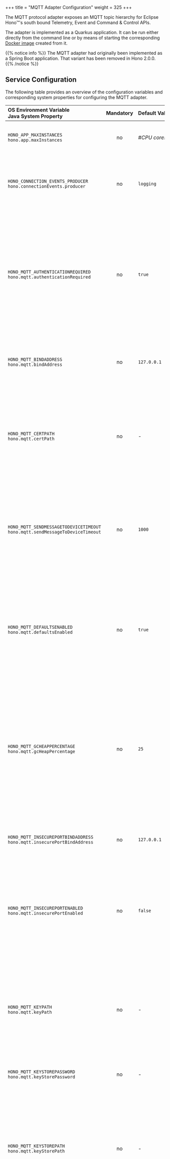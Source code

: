 +++
title = "MQTT Adapter Configuration"
weight = 325
+++

The MQTT protocol adapter exposes an MQTT topic hierarchy for Eclipse Hono&trade;'s south bound Telemetry, Event
and Command & Control APIs.
<!--more-->

The adapter is implemented as a Quarkus application. It can be run either directly from the command line or by means
of starting the corresponding [Docker image](https://hub.docker.com/r/eclipse/hono-adapter-mqtt/)
created from it.

{{% notice info %}}
The MQTT adapter had originally been implemented as a Spring Boot application. That variant has been removed in Hono
2.0.0.
{{% /notice %}}

## Service Configuration

The following table provides an overview of the configuration variables and corresponding system properties for
configuring the MQTT adapter.

| OS Environment Variable<br>Java System Property | Mandatory | Default Value | Description  |
| :---------------------------------------------- | :-------: | :------------ | :------------|
| `HONO_APP_MAXINSTANCES`<br>`hono.app.maxInstances` | no | *#CPU cores* | The number of verticle instances to deploy. If not set, one verticle per processor core is deployed. |
| `HONO_CONNECTION_EVENTS_PRODUCER`<br>`hono.connectionEvents.producer` | no | `logging` | The implementation of *connection events* producer which is to be used. This may be `logging` or `events`.<br>See [Connection Events]({{< relref "/concepts/connection-events.md">}})|
| `HONO_MQTT_AUTHENTICATIONREQUIRED`<br>`hono.mqtt.authenticationRequired` | no | `true` | If set to `true` the protocol adapter requires devices to authenticate when connecting to the adapter. The credentials provided by the device are verified using the configured [Credentials Service]({{< relref "/admin-guide/common-config#credentials-service-connection-configuration" >}}). Devices that have failed to authenticate are not allowed to publish any data. |
| `HONO_MQTT_BINDADDRESS`<br>`hono.mqtt.bindAddress` | no | `127.0.0.1` | The IP address of the network interface that the secure port should be bound to.<br>See [Port Configuration]({{< relref "#port-configuration" >}}) below for details. |
| `HONO_MQTT_CERTPATH`<br>`hono.mqtt.certPath` | no | - | The absolute path to the PEM file containing the certificate that the protocol adapter should use for authenticating to clients. This option must be used in conjunction with `HONO_MQTT_KEYPATH`.<br>Alternatively, the `HONO_MQTT_KEYSTOREPATH` option can be used to configure a key store containing both the key as well as the certificate. |
| `HONO_MQTT_SENDMESSAGETODEVICETIMEOUT`<br>`hono.mqtt.sendMessageToDeviceTimeout` | no | `1000` | The amount of time (milliseconds) after which the sending of a command or an error message to a device using QoS 1 is considered to be failed. The value of this variable should be increased in cases where devices are connected over a network with high latency. |
| `HONO_MQTT_DEFAULTSENABLED`<br>`hono.mqtt.defaultsEnabled` | no | `true` | If set to `true` the protocol adapter uses *default values* registered for a device and/or its tenant to augment messages published by the device with missing information like a content type. In particular, the protocol adapter adds such default values as Kafka record headers or AMQP 1.0 message (application) properties before the message is sent downstream. |
| `HONO_MQTT_GCHEAPPERCENTAGE`<br>`hono.mqtt.gcHeapPercentage` | no | `25` | The share of heap memory that should not be used by the live-data set but should be left to be used by the garbage collector. This property is used for determining the maximum number of (device) connections that the adapter should support. The value may be adapted to better reflect the characteristics of the type of garbage collector being used by the JVM and the total amount of memory available to the JVM. |
| `HONO_MQTT_INSECUREPORTBINDADDRESS`<br>`hono.mqtt.insecurePortBindAddress` | no | `127.0.0.1` | The IP address of the network interface that the insecure port should be bound to.<br>See [Port Configuration]({{< relref "#port-configuration" >}}) below for details. |
| `HONO_MQTT_INSECUREPORTENABLED`<br>`hono.mqtt.insecurePortEnabled` | no | `false` | If set to `true` the protocol adapter will open an insecure port (not secured by TLS) using either the port number set via `HONO_MQTT_INSECUREPORT` or the default MQTT port number (`1883`) if not set explicitly.<br>See [Port Configuration]({{< relref "#port-configuration" >}}) below for details. |
| `HONO_MQTT_KEYPATH`<br>`hono.mqtt.keyPath` | no | - | The absolute path to the (PKCS8) PEM file containing the private key that the protocol adapter should use for authenticating to clients. This option must be used in conjunction with `HONO_MQTT_CERTPATH`. Alternatively, the `HONO_MQTT_KEYSTOREPATH` option can be used to configure a key store containing both the key as well as the certificate. |
| `HONO_MQTT_KEYSTOREPASSWORD`<br>`hono.mqtt.keyStorePassword` | no | - | The password required to read the contents of the key store. |
| `HONO_MQTT_KEYSTOREPATH`<br>`hono.mqtt.keyStorePath` | no | - | The absolute path to the Java key store containing the private key and certificate that the protocol adapter should use for authenticating to clients. Either this option or the `HONO_MQTT_KEYPATH` and `HONO_MQTT_CERTPATH` options need to be set in order to enable TLS secured connections with clients. The key store format can be either `JKS` or `PKCS12` indicated by a `.jks` or `.p12` file suffix respectively. |
| `HONO_MQTT_SNI`<br>`hono.mqtt.sni` | no | `false` | Set whether the server supports Server Name Indication. By default, the server will not support SNI and the option is `false`. However, if set to `true` then the key store format , `HONO_MQTT_KEYSTOREPATH`,  should be either `JKS` or `PKCS12` indicated by a `.jks` or `.p12` file suffix respectively. |
| `HONO_MQTT_MAXCONNECTIONS`<br>`hono.mqtt.maxConnections` | no | `0` | The maximum number of concurrent connections that the protocol adapter should accept. If not set (or set to `0`), the protocol adapter determines a reasonable value based on the available resources like memory and CPU. |
| `HONO_MQTT_MAXPAYLOADSIZE`<br>`hono.mqtt.maxPayloadSize` | no | `2048` | The maximum allowed size of an incoming MQTT message's payload in bytes. When a client sends a message with a larger payload, the message is discarded and the connection to the client gets closed. |
| `HONO_MQTT_NATIVETLSREQUIRED`<br>`hono.mqtt.nativeTlsRequired` | no | `false` | The server will probe for OpenSSL on startup if a secure port is configured. By default, the server will fall back to the JVM's default SSL engine if not available. However, if set to `true`, the server will fail to start at all in this case. |
| `HONO_MQTT_PORT`<br>`hono.mqtt.port` | no | `8883` | The secure port that the protocol adapter should listen on.<br>See [Port Configuration]({{< relref "#port-configuration" >}}) below for details. |
| `HONO_MQTT_SECUREPROTOCOLS`<br>`hono.mqtt.secureProtocols` | no | `TLSv1.3,TLSv1.2` | A (comma separated) list of secure protocols (in order of preference) that are supported when negotiating TLS sessions. Please refer to the [vert.x documentation](https://vertx.io/docs/vertx-core/java/#ssl) for a list of supported protocol names. |
| `HONO_MQTT_SUPPORTEDCIPHERSUITES`<br>`hono.mqtt.supportedCipherSuites` | no | - | A (comma separated) list of names of cipher suites (in order of preference) that the adapter may use in TLS sessions with devices. Please refer to [JSSE Cipher Suite Names](https://docs.oracle.com/en/java/javase/17/docs/specs/security/standard-names.html#jsse-cipher-suite-names) for a list of supported names. |
| `HONO_MQTT_TENANTIDLETIMEOUT`<br>`hono.mqtt.tenantIdleTimeout` | no | `PT0S` | The duration after which the protocol adapter removes local state of the tenant (e.g. open AMQP links) with an amount and a unit, e.g. `2h` for 2 hours. See the `java.time.Duration` [documentation](https://docs.oracle.com/en/java/javase/17/docs/api/java.base/java/time/Duration.html#parse(java.lang.CharSequence)) for an explanation of the format. The leading `PT` can be omitted if only specifying hours, minutes or seconds. The value `0s` (or `PT0S`) disables the timeout. |

The variables only need to be set if the default values do not match your environment.

In addition to the options described in the table above, this component supports the following standard configuration
options:

* [Common Java VM Options]({{< relref "common-config.md/#java-vm-options" >}})
* [Common vert.x Options]({{< relref "common-config.md/#vertx-options" >}})
* [Common Protocol Adapter Options]({{< relref "common-config.md/#protocol-adapter-options" >}})
* [Monitoring Options]({{< relref "monitoring-tracing-config.md" >}})

## Port Configuration

The MQTT protocol adapter can be configured to listen for connections on

* a secure port only (default) or
* an insecure port only or
* both a secure and an insecure port (dual port configuration)

The MQTT protocol adapter will fail to start if none of the ports is configured properly.

### Secure Port Only

The protocol adapter needs to be configured with a private key and certificate in order to open a TLS secured port.

There are two alternative ways for doing so:

1. either setting the `HONO_MQTT_KEYSTOREPATH` and the `HONO_MQTT_KEYSTOREPASSWORD` variables in order to load the key & certificate from a password protected key store, or
1. setting the `HONO_MQTT_KEYPATH` and `HONO_MQTT_CERTPATH` variables in order to load the key and certificate from two separate PEM files in PKCS8 format.

When starting up, the protocol adapter will bind a TLS secured socket to the default secure MQTT port 8883. The port number can also be set explicitly using the `HONO_MQTT_PORT` variable.

The `HONO_MQTT_BINDADDRESS` variable can be used to specify the network interface that the port should be exposed on. By default the port is bound to the *loopback device* only, i.e. the port will only be accessible from the local host. Setting this variable to `0.0.0.0` will let the port being bound to **all** network interfaces (be careful not to expose the port unintentionally to the outside world).

### Insecure Port Only

The secure port will mostly be required for production scenarios. However, it might be desirable to expose a non-TLS secured port instead, e.g. for testing purposes. In any case, the non-secure port needs to be explicitly enabled either by

- explicitly setting `HONO_MQTT_INSECUREPORT` to a valid port number, or by
- implicitly configuring the default MQTT port (1883) by simply setting `HONO_MQTT_INSECUREPORTENABLED` to `true`.

The protocol adapter issues a warning on the console if `HONO_MQTT_INSECUREPORT` is set to the default secure MQTT port (8883).

The `HONO_MQTT_INSECUREPORTBINDADDRESS` variable can be used to specify the network interface that the port should be exposed on. By default the port is bound to the *loopback device* only, i.e. the port will only be accessible from the local host. This variable might be used to e.g. expose the non-TLS secured port on a local interface only, thus providing easy access from within the local network, while still requiring encrypted communication when accessed from the outside over public network infrastructure.

Setting this variable to `0.0.0.0` will let the port being bound to **all** network interfaces (be careful not to expose the port unintentionally to the outside world).

### Dual Port
 
The protocol adapter may be configured to open both a secure and a non-secure port at the same time simply by configuring both ports as described above. For this to work, both ports must be configured to use different port numbers, otherwise startup will fail.

### Ephemeral Ports

Both the secure as well as the insecure port numbers may be explicitly set to `0`. The protocol adapter will then use arbitrary (unused) port numbers determined by the operating system during startup.

## Custom Message Mapping

This protocol adapter supports transformation of messages that have been uploaded by devices before forwarding them
 to downstream consumers. This message mapping can be used to overwrite the deviceID, add additional properties and
  change the payload.

{{% notice info %}}
This is an experimental feature. The names of the configuration properties, potential values and the overall
functionality are therefore subject to change without prior notice.
{{% /notice %}}

The following table provides an overview of the configuration variables and corresponding system properties for
configuring the external service endpoint(s) for transforming messages:

| OS Environment Variable<br>Java System Property | Mandatory | Default Value | Description  |
| :---------------------------------------------- | :-------: | :------------ | :------------|
| `HONO_MQTT_MAPPERENDPOINTS_<mapperName>_HOST`<br>`hono.mqtt.mapperEndpoints.<mapperName>.host` | no | - | The host name or IP address of the service to invoke for transforming uploaded messages. The `<mapperName>` needs to contain the service name as set in the *mapper* property of the device's registration information. |
| `HONO_MQTT_MAPPERENDPOINTS_<mapperName>_PORT`<br>`hono.mqtt.mapperEndpoints.<mapperName>.port` | no | - | The port of the service to invoke for transforming uploaded messages. The `<mapperName>` needs to contain the service name as set in the *mapper* property of the device's registration information. |
| `HONO_MQTT_MAPPERENDPOINTS_<mapperName>_URI`<br>`hono.mqtt.mapperEndpoints.<mapperName>.uri` | no | - | The URI of the service to invoke for transforming uploaded messages. The `<mapperName>` needs to contain the service name as set in the *mapper* property of the device's registration information. |

### Implementation

An implementation of the mapper needs to be provided. Following data will be provided to the mapper:
- HTTP headers:
  - orig_address
  - content-type
  - tenant_id
  - all strings configured during registration
- Body
  - The payload of the message is provided in the body of the mapping request

When the mapper responds successfully(=200), the adapter will map the returning values as follows:
- The header with key `device_id` will overwrite the current deviceID.
- The remaining HTTP headers will be added to the downstream message as additional properties.
- The returned body will be used to replace the payload.
